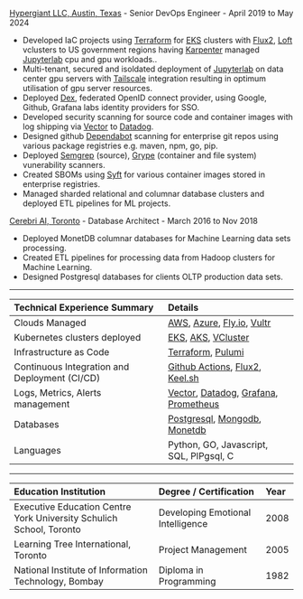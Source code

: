 [Hypergiant LLC, Austin, Texas](https://www.hypergiant.com) - Senior DevOps Engineer - April 2019 to May 2024
* Developed IaC projects using [Terraform](https://www.terraform.io) for [EKS](https://aws.amazon.com/eks) clusters with [Flux2](https://fluxcd.io), [Loft](https://loft.sh) vclusters to US government regions having [Karpenter](https://karpenter.sh) managed [Jupyterlab](https://jupyter.org) cpu and gpu workloads..
* Multi-tenant, secured and isoldated deployment of [Jupyterlab](https://jupyter.org) on data center gpu servers with [Tailscale](https://tailscale.com) integration resulting in optimum utilisation of gpu server resources.
* Deployed [Dex](https://dexidp.io), federated OpenID connect provider, using Google, Github, Grafana labs identity providers for SSO.
* Developed security scanning for source code and container images with log shipping via [Vector](https://vector.dev) to [Datadog](https://www.datadoghq.com).
* Designed github [Dependabot](https://docs.github.com/en/code-security/getting-started/dependabot-quickstart-guide) scanning for enterprise git repos using various package registries e.g. maven, npm, go, pip.
* Deployed [Semgrep](https://semgrep.dev) (source), [Grype](https://github.com/anchore/grype) (container and file system) vunerability scanners.
* Created SBOMs using [Syft](https://github.com/anchore/syft) for various container images stored in enterprise registries.
* Managed sharded relational and columnar database clusters and deployed ETL pipelines for ML projects.

[Cerebri AI, Toronto](https://www.cerebriai.com) - Database Architect - March 2016 to Nov 2018
* Deployed MonetDB columnar databases for Machine Learning data sets processing.
* Created ETL pipelines for processing data from Hadoop clusters for Machine Learning.
* Designed Postgresql databases for clients OLTP production data sets.

---

Technical Experience Summary | Details
:--------------------------- | :------
Clouds Managed | [AWS](https://aws.amazon.com), [Azure](https://azure.microsoft.com), [Fly.io](https://fly.io), [Vultr](https://www.vultr.com)
Kubernetes clusters deployed | [EKS](https://aws.amazon.com/eks), [AKS](https://azure.microsoft.com/products/kubernetes-service), [VCluster](https://www.vcluster.com)
Infrastructure as Code | [Terraform](https://www.terraform.io), [Pulumi](https://www.pulumi.com)
Continuous Integration and Deployment (CI/CD) | [Github Actions](https://github.com/features/actions), [Flux2](https://fluxcd.io), [Keel.sh](https://keel.sh)
Logs, Metrics, Alerts management | [Vector](https://vector.dev), [Datadog](https://www.datadoghq.com), [Grafana](https://grafana.com), [Prometheus](https://prometheus.io)
Databases | [Postgresql](https://www.postgresql.org), [Mongodb](https://www.mongodb.com), [Monetdb](https://www.monetdb.org)
Languages | Python, GO, Javascript, SQL, PlPgsql, C

---

Education Institution | Degree / Certification | Year
:-------------------- | :--------------------- | :---
Executive Education Centre<br>York University Schulich School, Toronto | Developing Emotional Intelligence | 2008
Learning Tree International, Toronto | Project Management | 2005
National Institute of Information Technology, Bombay | Diploma in Programming | 1982
